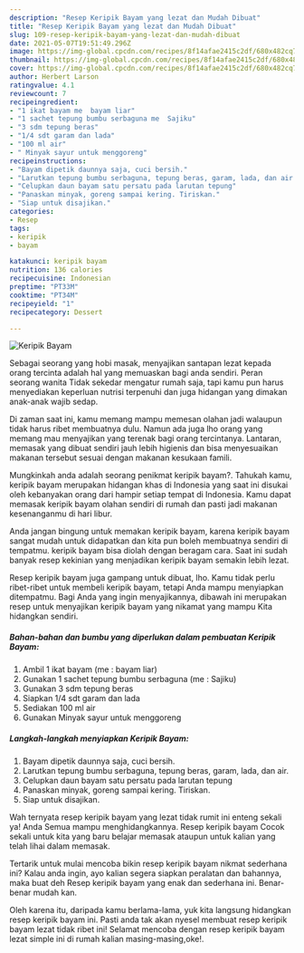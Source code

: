 ```yaml
---
description: "Resep Keripik Bayam yang lezat dan Mudah Dibuat"
title: "Resep Keripik Bayam yang lezat dan Mudah Dibuat"
slug: 109-resep-keripik-bayam-yang-lezat-dan-mudah-dibuat
date: 2021-05-07T19:51:49.296Z
image: https://img-global.cpcdn.com/recipes/8f14afae2415c2df/680x482cq70/keripik-bayam-foto-resep-utama.jpg
thumbnail: https://img-global.cpcdn.com/recipes/8f14afae2415c2df/680x482cq70/keripik-bayam-foto-resep-utama.jpg
cover: https://img-global.cpcdn.com/recipes/8f14afae2415c2df/680x482cq70/keripik-bayam-foto-resep-utama.jpg
author: Herbert Larson
ratingvalue: 4.1
reviewcount: 7
recipeingredient:
- "1 ikat bayam me  bayam liar"
- "1 sachet tepung bumbu serbaguna me  Sajiku"
- "3 sdm tepung beras"
- "1/4 sdt garam dan lada"
- "100 ml air"
- " Minyak sayur untuk menggoreng"
recipeinstructions:
- "Bayam dipetik daunnya saja, cuci bersih."
- "Larutkan tepung bumbu serbaguna, tepung beras, garam, lada, dan air."
- "Celupkan daun bayam satu persatu pada larutan tepung"
- "Panaskan minyak, goreng sampai kering. Tiriskan."
- "Siap untuk disajikan."
categories:
- Resep
tags:
- keripik
- bayam

katakunci: keripik bayam 
nutrition: 136 calories
recipecuisine: Indonesian
preptime: "PT33M"
cooktime: "PT34M"
recipeyield: "1"
recipecategory: Dessert

---
```



![Keripik Bayam](https://img-global.cpcdn.com/recipes/8f14afae2415c2df/680x482cq70/keripik-bayam-foto-resep-utama.jpg)

Sebagai seorang yang hobi masak, menyajikan santapan lezat kepada orang tercinta adalah hal yang memuaskan bagi anda sendiri. Peran seorang  wanita Tidak sekedar mengatur rumah saja, tapi kamu pun harus menyediakan keperluan nutrisi terpenuhi dan juga hidangan yang dimakan anak-anak wajib sedap.

Di zaman  saat ini, kamu memang mampu memesan olahan jadi walaupun tidak harus ribet membuatnya dulu. Namun ada juga lho orang yang memang mau menyajikan yang terenak bagi orang tercintanya. Lantaran, memasak yang dibuat sendiri jauh lebih higienis dan bisa menyesuaikan makanan tersebut sesuai dengan makanan kesukaan famili. 



Mungkinkah anda adalah seorang penikmat keripik bayam?. Tahukah kamu, keripik bayam merupakan hidangan khas di Indonesia yang saat ini disukai oleh kebanyakan orang dari hampir setiap tempat di Indonesia. Kamu dapat memasak keripik bayam olahan sendiri di rumah dan pasti jadi makanan kesenanganmu di hari libur.

Anda jangan bingung untuk memakan keripik bayam, karena keripik bayam sangat mudah untuk didapatkan dan kita pun boleh membuatnya sendiri di tempatmu. keripik bayam bisa diolah dengan beragam cara. Saat ini sudah banyak resep kekinian yang menjadikan keripik bayam semakin lebih lezat.

Resep keripik bayam juga gampang untuk dibuat, lho. Kamu tidak perlu ribet-ribet untuk membeli keripik bayam, tetapi Anda mampu menyiapkan ditempatmu. Bagi Anda yang ingin menyajikannya, dibawah ini merupakan resep untuk menyajikan keripik bayam yang nikamat yang mampu Kita hidangkan sendiri.

<!--inarticleads1-->

##### Bahan-bahan dan bumbu yang diperlukan dalam pembuatan Keripik Bayam:

1. Ambil 1 ikat bayam (me : bayam liar)
1. Gunakan 1 sachet tepung bumbu serbaguna (me : Sajiku)
1. Gunakan 3 sdm tepung beras
1. Siapkan 1/4 sdt garam dan lada
1. Sediakan 100 ml air
1. Gunakan  Minyak sayur untuk menggoreng




<!--inarticleads2-->

##### Langkah-langkah menyiapkan Keripik Bayam:

1. Bayam dipetik daunnya saja, cuci bersih.
1. Larutkan tepung bumbu serbaguna, tepung beras, garam, lada, dan air.
1. Celupkan daun bayam satu persatu pada larutan tepung
1. Panaskan minyak, goreng sampai kering. Tiriskan.
1. Siap untuk disajikan.




Wah ternyata resep keripik bayam yang lezat tidak rumit ini enteng sekali ya! Anda Semua mampu menghidangkannya. Resep keripik bayam Cocok sekali untuk kita yang baru belajar memasak ataupun untuk kalian yang telah lihai dalam memasak.

Tertarik untuk mulai mencoba bikin resep keripik bayam nikmat sederhana ini? Kalau anda ingin, ayo kalian segera siapkan peralatan dan bahannya, maka buat deh Resep keripik bayam yang enak dan sederhana ini. Benar-benar mudah kan. 

Oleh karena itu, daripada kamu berlama-lama, yuk kita langsung hidangkan resep keripik bayam ini. Pasti anda tak akan nyesel membuat resep keripik bayam lezat tidak ribet ini! Selamat mencoba dengan resep keripik bayam lezat simple ini di rumah kalian masing-masing,oke!.

